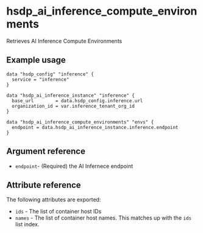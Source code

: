 # hsdp_ai_inference_compute_environments

Retrieves AI Inference Compute Environments

## Example usage
```hcl
data "hsdp_config" "inference" {
  service = "inference"
}

data "hsdp_ai_inference_instance" "inference" {
  base_url        = data.hsdp_config.inference.url
  organization_id = var.inference_tenant_org_id
}

data "hsdp_ai_inference_compute_environments" "envs" {
  endpoint = data.hsdp_ai_inference_instance.inference.endpoint
}
```


## Argument reference
* `endpoint`- (Required) the AI Infernece endpoint

## Attribute reference

The following attributes are exported:

* `ids` -  The list of container host IDs
* `names` - The list of container host names. This matches up with the `ids` list index.
